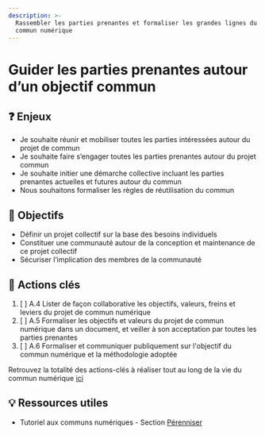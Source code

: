```yaml
---
description: >-
  Rassembler les parties prenantes et formaliser les grandes lignes du projet de
  commun numérique
---
```


# Guider les parties prenantes autour d’un objectif commun

## ❓ Enjeux

* Je souhaite réunir et mobiliser toutes les parties intéressées autour du projet de commun
* Je souhaite faire s’engager toutes les parties prenantes autour du projet commun
* Je souhaite initier une démarche collective incluant les parties prenantes actuelles et futures autour du commun
* Nous souhaitons formaliser les règles de réutilisation du commun

## 🎯 Objectifs

* Définir un projet collectif sur la base des besoins individuels
* Constituer une communauté autour de la conception et maintenance de ce projet collectif
* Sécuriser l’implication des membres de la communauté

## 📑 Actions clés

1. [ ] A.4 Lister de façon collaborative les objectifs, valeurs, freins et leviers du projet de commun numérique
2. [ ] A.5 Formaliser les objectifs et valeurs du projet de commun numérique dans un document, et veiller à son acceptation par toutes les parties prenantes
3. [ ] A.6 Formaliser et communiquer publiquement sur l'objectif du commun numérique et la méthodologie adoptée

Retrouvez la totalité des actions-clés à réaliser tout au long de la vie du commun numérique [ici](../recapitulatif-des-actions-cles.md)

## 💡 Ressources utiles

* Tutoriel aux communs numériques - Section [Pérenniser](../tutoriel/04-perenniser.md)

